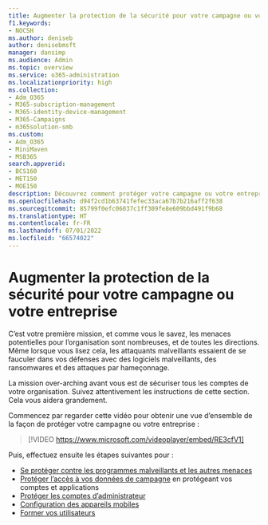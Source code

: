 ```yaml
---
title: Augmenter la protection de la sécurité pour votre campagne ou votre entreprise
f1.keywords:
- NOCSH
ms.author: deniseb
author: denisebmsft
manager: dansimp
ms.audience: Admin
ms.topic: overview
ms.service: o365-administration
ms.localizationpriority: high
ms.collection:
- Adm_O365
- M365-subscription-management
- M365-identity-device-management
- M365-Campaigns
- m365solution-smb
ms.custom:
- Adm_O365
- MiniMaven
- MSB365
search.appverid:
- BCS160
- MET150
- MOE150
description: Découvrez comment protéger votre campagne ou votre entreprise en augmentant votre sécurité avec Microsoft 365.
ms.openlocfilehash: d94f2cd1b63741fefec33aca67b7b216aff2f638
ms.sourcegitcommit: 85799f0efc06037c1ff309fe8e609bbd491f9b68
ms.translationtype: HT
ms.contentlocale: fr-FR
ms.lasthandoff: 07/01/2022
ms.locfileid: "66574022"
---
```

# <a name="bump-up-security-protection-for-your-campaign-or-business"></a>Augmenter la protection de la sécurité pour votre campagne ou votre entreprise

C’est votre première mission, et comme vous le savez, les menaces potentielles pour l’organisation sont nombreuses, et de toutes les directions. Même lorsque vous lisez cela, les attaquants malveillants essaient de se fauculer dans vos défenses avec des logiciels malveillants, des ransomwares et des attaques par hameçonnage.

La mission over-arching avant vous est de sécuriser tous les comptes de votre organisation. Suivez attentivement les instructions de cette section. Cela vous aidera grandement.

Commencez par regarder cette vidéo pour obtenir une vue d’ensemble de la façon de protéger votre campagne ou votre entreprise :

> [!VIDEO https://www.microsoft.com/videoplayer/embed/RE3cfV1]  

Puis, effectuez ensuite les étapes suivantes pour :

- [Se protéger contre les programmes malveillants et les autres menaces](m365bp-increase-protection.md)
- [Protéger l’accès à vos données de campagne](m365bp-conditional-access.md) en protégeant vos comptes et applications
- [Protéger les comptes d’administrateur](m365bp-protect-admin-accounts.md)
- [Configuration des appareils mobiles](../business/set-up-mobile-devices.md)
- [Former vos utilisateurs](m365-campaigns-users.md)
